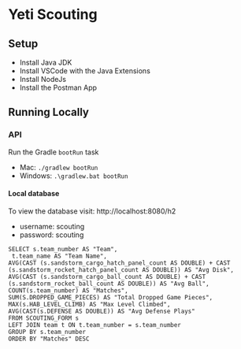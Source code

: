 # Yeti Scouting

## Setup
- Install Java JDK
- Install VSCode with the Java Extensions
- Install NodeJs
- Install the Postman App

## Running Locally
### API
Run the Gradle `bootRun` task
- Mac:  `./gradlew bootRun`
- Windows: `.\gradlew.bat bootRun`

#### Local database
To view the database visit: 
http://localhost:8080/h2
- username: scouting
- password: scouting
```
SELECT s.team_number AS "Team",
 t.team_name AS "Team Name", 
AVG(CAST (s.sandstorm_cargo_hatch_panel_count AS DOUBLE) + CAST (s.sandstorm_rocket_hatch_panel_count AS DOUBLE)) AS "Avg Disk",
AVG(CAST (s.sandstorm_cargo_ball_count AS DOUBLE) + CAST (s.sandstorm_rocket_ball_count AS DOUBLE)) AS "Avg Ball", 
COUNT(s.team_number) AS "Matches",
SUM(S.DROPPED_GAME_PIECES) AS "Total Dropped Game Pieces",
MAX(s.HAB_LEVEL_CLIMB) AS "Max Level Climbed",
AVG(CAST(s.DEFENSE AS DOUBLE)) AS "Avg Defense Plays"
FROM SCOUTING_FORM s
LEFT JOIN team t ON t.team_number = s.team_number
GROUP BY s.team_number
ORDER BY "Matches" DESC
```